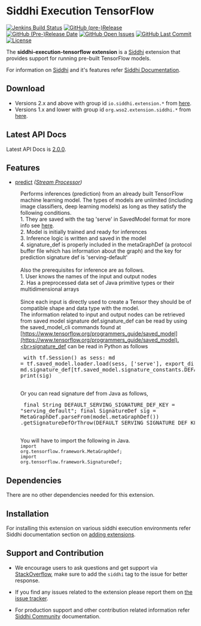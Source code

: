Siddhi Execution TensorFlow
======================================

  [![Jenkins Build Status](https://wso2.org/jenkins/job/siddhi/job/siddhi-execution-tensorflow/badge/icon)](https://wso2.org/jenkins/job/siddhi/job/siddhi-execution-tensorflow/)
  [![GitHub (pre-)Release](https://img.shields.io/github/release/siddhi-io/siddhi-execution-tensorflow/all.svg)](https://github.com/siddhi-io/siddhi-execution-tensorflow/releases)
  [![GitHub (Pre-)Release Date](https://img.shields.io/github/release-date-pre/siddhi-io/siddhi-execution-tensorflow.svg)](https://github.com/siddhi-io/siddhi-execution-tensorflow/releases)
  [![GitHub Open Issues](https://img.shields.io/github/issues-raw/siddhi-io/siddhi-execution-tensorflow.svg)](https://github.com/siddhi-io/siddhi-execution-tensorflow/issues)
  [![GitHub Last Commit](https://img.shields.io/github/last-commit/siddhi-io/siddhi-execution-tensorflow.svg)](https://github.com/siddhi-io/siddhi-execution-tensorflow/commits/master)
  [![License](https://img.shields.io/badge/License-Apache%202.0-blue.svg)](https://opensource.org/licenses/Apache-2.0)

The **siddhi-execution-tensorflow extension** is a <a target="_blank" href="https://siddhi.io/">Siddhi</a> extension that provides support for running pre-built TensorFlow models. 

For information on <a target="_blank" href="https://siddhi.io/">Siddhi</a> and it's features refer <a target="_blank" href="https://siddhi.io/redirect/docs.html">Siddhi Documentation</a>. 

## Download

* Versions 2.x and above with group id `io.siddhi.extension.*` from <a target="_blank" href="https://mvnrepository.com/artifact/io.siddhi.extension.execution.tensorflow/siddhi-execution-tensorflow/">here</a>.
* Versions 1.x and lower with group id `org.wso2.extension.siddhi.*` from <a target="_blank" href="https://mvnrepository.com/artifact/org.wso2.extension.siddhi.execution.tensorflow/siddhi-execution-tensorflow">here</a>.

## Latest API Docs 

Latest API Docs is <a target="_blank" href="https://siddhi-io.github.io/siddhi-execution-tensorflow/api/2.0.0">2.0.0</a>.

## Features

* <a target="_blank" href="https://siddhi-io.github.io/siddhi-execution-tensorflow/api/2.0.0/#predict-stream-processor">predict</a> *(<a target="_blank" href="http://siddhi.io/en/v5.0/docs/query-guide/#stream-processor">Stream Processor</a>)*<br> <div style="padding-left: 1em;"><p>Performs inferences (prediction) from an already built TensorFlow machine learning model. The types of models are unlimited (including image classifiers, deep learning models) as long as they satisfy the following conditions.<br>1. They are saved with the tag 'serve' in SavedModel format for more info see [here](https://github.com/tensorflow/tensorflow/blob/master/tensorflow/python/saved_model/README.md).<br>2. Model is initially trained and ready for inferences<br>3. Inference logic is written and saved in the model<br>4. signature_def is properly included in the metaGraphDef (a protocol buffer file which has information about the graph) and the key for prediction signature def is 'serving-default'<br><br>Also the prerequisites for inference are as follows.<br>1. User knows the names of the input and output nodes<br>2. Has a preprocessed data set of Java primitive types or their multidimensional arrays<br><br>Since each input is directly used to create a Tensor they should be of compatible shape and data type with the model.<br>The information related to input and output nodes can be retrieved from saved model signature def.signature_def can be read by using the saved_model_cli commands found at [https://www.tensorflow.org/programmers_guide/saved_model](https://www.tensorflow.org/programmers_guide/saved_model).<br>signature_def can be read in Python as follows<br><pre>
with tf.Session() as sess:
  md = tf.saved_model.loader.load(sess, ['serve'], export_dir)
  sig = md.signature_def[tf.saved_model.signature_constants.DEFAULT_SERVING_SIGNATURE_DEF_KEY]
  print(sig)
</pre><br>Or you can read signature def from Java as follows,<br><pre>
final String DEFAULT_SERVING_SIGNATURE_DEF_KEY = "serving_default";
final SignatureDef sig =
      MetaGraphDef.parseFrom(model.metaGraphDef())
          .getSignatureDefOrThrow(DEFAULT_SERVING_SIGNATURE_DEF_KEY);
</pre><br>You will have to import the following in Java.<br><code>import org.tensorflow.framework.MetaGraphDef;</code><br><code>import org.tensorflow.framework.SignatureDef;</code></p></div>

## Dependencies 

There are no other dependencies needed for this extension. 

## Installation

For installing this extension on various siddhi execution environments refer Siddhi documentation section on <a target="_blank" href="https://siddhi.io/redirect/add-extensions.html">adding extensions</a>.

## Support and Contribution

* We encourage users to ask questions and get support via <a target="_blank" href="https://stackoverflow.com/questions/tagged/siddhi">StackOverflow</a>, make sure to add the `siddhi` tag to the issue for better response.

* If you find any issues related to the extension please report them on <a target="_blank" href="https://github.com/siddhi-io/siddhi-execution-tensorflow/issues">the issue tracker</a>.

* For production support and other contribution related information refer <a target="_blank" href="https://siddhi.io/community/">Siddhi Community</a> documentation.
